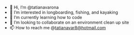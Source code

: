 - 👋 Hi, I’m @tatianavarona
- 👀 I’m interested in longboarding, fishing, and kayaking
- 🌱 I’m currently learning how to code
- 💞️ I’m looking to collaborate on an environment clean up site
- 📫 How to reach me @tatianavar8@hotmail.com

<!---
tatianavarona/tatianavarona is a ✨ special ✨ repository because its `README.md` (this file) appears on your GitHub profile.
You can click the Preview link to take a look at your changes.
--->
